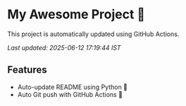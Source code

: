 # My Awesome Project 🚀

This project is automatically updated using GitHub Actions.

_Last updated: 2025-06-12 17:19:44 IST_

## Features
- Auto-update README using Python 🐍
- Auto Git push with GitHub Actions 🤖
